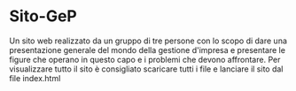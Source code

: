 # Sito-GeP
Un sito web realizzato da un gruppo di tre persone con lo scopo di dare una presentazione generale del mondo della gestione d'impresa e presentare le figure che operano in questo capo e i problemi che devono affrontare.
Per visualizzare tutto il sito è consigliato scaricare tutti i file e lanciare il sito dal file index.html
